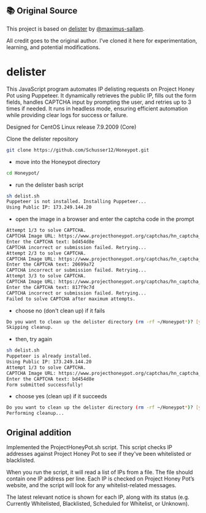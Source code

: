 ## 📚 Original Source

This project is based on [delister](https://github.com/maximus-sallam/delister) by [@maximus-sallam](https://github.com/maximus-sallam).

All credit goes to the original author. I’ve cloned it here for experimentation, learning, and potential modifications.

# delister
This JavaScript program automates IP delisting requests on Project Honey Pot using Puppeteer. It dynamically retrieves the public IP, fills out the form fields, handles CAPTCHA input by prompting the user, and retries up to 3 times if needed. It runs in headless mode, ensuring efficient automation while providing clear logs for success or failure.

Designed for CentOS Linux release 7.9.2009 (Core)

Clone the delister repository
```bash
git clone https://github.com/Schusser12/Honeypot.git
```

- move into the Honeypot directory
```bash
cd Honeypot/
```

- run the delister bash script
```bash
sh delist.sh
Puppeteer is not installed. Installing Puppeteer...
Using Public IP: 173.249.144.20
```
- open the image in a browser and enter the captcha code in the prompt
```bash
Attempt 1/3 to solve CAPTCHA.
CAPTCHA Image URL: https://www.projecthoneypot.org/captchas/hn_captcha_3485447e.jpg
Enter the CAPTCHA text: bd454d8e
CAPTCHA incorrect or submission failed. Retrying...
Attempt 2/3 to solve CAPTCHA.
CAPTCHA Image URL: https://www.projecthoneypot.org/captchas/hn_captcha_aa90399d.jpg
Enter the CAPTCHA text: 20699a72
CAPTCHA incorrect or submission failed. Retrying...
Attempt 3/3 to solve CAPTCHA.
CAPTCHA Image URL: https://www.projecthoneypot.org/captchas/hn_captcha_b71314a0.jpg
Enter the CAPTCHA text: 817f9c7d
CAPTCHA incorrect or submission failed. Retrying...
Failed to solve CAPTCHA after maximum attempts.
```
- choose no (don't clean up) if it fails
```bash
Do you want to clean up the delister directory (rm -rf ~/Honeypot*)? [y/N]: n
Skipping cleanup.
```

- then, try again
```bash
sh delist.sh
Puppeteer is already installed.
Using Public IP: 173.249.144.20
Attempt 1/3 to solve CAPTCHA.
CAPTCHA Image URL: https://www.projecthoneypot.org/captchas/hn_captcha_5f0ae3a6.jpg
Enter the CAPTCHA text: bd454d8e
Form submitted successfully!
```
- choose yes (clean up) if it succeeds
```bash
Do you want to clean up the delister directory (rm -rf ~/Honeypot*)? [y/N]: y
Performing cleanup...
```

## Original addition
Implemented the ProjectHoneyPot.sh script.
This script checks IP addresses against Project Honey Pot to see if they've been whitelisted or blacklisted.

When you run the script, it will read a list of IPs from a file. The file should contain one IP address per line.
Each IP is checked on Project Honey Pot’s website, and the script will look for any whitelist-related messages.

The latest relevant notice is shown for each IP, along with its status (e.g. Currently Whitelisted, Blacklisted, Scheduled for Whitelist, or Unknown).
